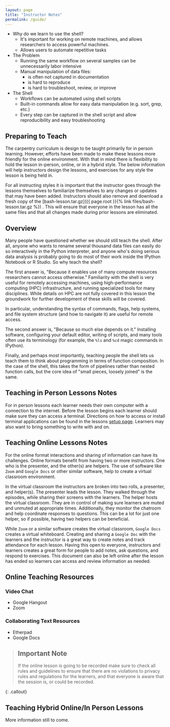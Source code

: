 ```yaml
---
layout: page
title: "Instructor Notes"
permalink: /guide/
---
```

*   Why do we learn to use the shell?
    *   It's important for working on remote machines, and allows researchers to access powerful machines.
    *   Allows users to automate repetitive tasks
*   The Problem
    *   Running the same workflow on several samples can be unnecessarily labor intensive
    *   Manual manipulation of data files:
        *   is often not captured in documentation
        *   is hard to reproduce
        *   is hard to troubleshoot, review, or improve
*   The Shell
    *   Workflows can be automated using shell scripts
    *   Built-in commands allow for easy data manipulation (e.g. sort, grep, etc.)
    *   Every step can be captured in the shell script and allow reproducibility and easy troubleshooting

## Preparing to Teach ##
The carpentry curriculum is design to be taught primarily for in person learning. However, efforts
have been made to make these lessons more friendly for the online environment. With that in mind 
there is flexibility to hold the lesson in-person, online, or in a hybrid style. The below 
information will help instructors design the lessons, and exercises for any style the lesson 
is being held in.

For all instructing styles it is important that the instructor goes through the lessons themselves to
familiarize themselves to any changes or updates that may have been added. Instructors should also 
remove and download a fresh copy of the [bash-lesson.tar.gz]({{ page.root }}{% link files/bash-lesson.tar.gz %})
. This will ensure that everyone in the lesson has all the same files and that all changes made during
prior lessons are eliminated.

## Overview

Many people have questioned whether we should still teach the shell.
After all,
anyone who wants to rename several thousand data files
can easily do so interactively in the Python interpreter,
and anyone who's doing serious data analysis
is probably going to do most of their work inside the IPython Notebook or R Studio.
So why teach the shell?

The first answer is,
"Because it enables use of many compute resources researchers cannot access otherwise."
Familiarity with the shell is very useful for remotely accessing machines,
using high-performance computing (HPC) infrastructure,
and running specialized tools for many disciplines.
While details on HPC are not fully covered in this lesson the groundwork for further development of these skills
will be covered.

In particular,
understanding the syntax of commands, flags, help systems, and
file system structure (and how to navigate it) are useful for remote access.

The second answer is,
"Because so much else depends on it."
Installing software,
configuring your default editor,
writing of scripts, and
many tools often use its terminology
(for example, the `%ls` and `%cd` magic commands in IPython).



Finally,
and perhaps most importantly,
teaching people the shell lets us teach them 
to think about programming in terms of function composition.
In the case of the shell,
this takes the form of pipelines rather than nested function calls,
but the core idea of "small pieces, loosely joined" is the same.

## Teaching in Person Lessons Notes 
For in person lessons  each learner needs their own computer with a connection to the internet. 
Before the lesson begins each learner should make sure they can access a terminal. Directions
on how to access or install terminal applications can be found in the 
lessons [setup page]({{site.url}}{{site.baseurl}}/setup). Learners may also want to bring something
to write with and on. 

## Teaching Online Lessons Notes
For the online format interactions and sharing of information can have its challenges. Online formats 
benefit from having two or more instructors. One who is the presenter, and the other(s) are helpers.
The use of software like `Zoom` and `Google Docs` or other similar software, help to create a virtual
classroom environment. 

In the virtual classroom the instructors are broken into two rolls, a presenter, and helper(s). The
presenter leads the lesson. They walked through the episodes, while sharing their screens with the learners. 
The helper hosts the virtual classroom. They are in control of making sure learners are muted and unmuted
at appropriate times. Additionally, they monitor the chatroom and help coordinate responses to 
questions. This can be a lot for just one helper, so if possible, having two helpers can be beneficial.

While `Zoom` or a similar software creates the virtual classroom, `Google Docs` creates a virtual whiteboard.
Creating and sharing a `Google Doc` with the learners and the instructor is a great way to create notes and
track attendance for each lesson. Having this open to everyone, instructors and learners creates a great form 
for people to add notes, ask questions, and respond to exercises. This document can also be left online 
after the lesson has ended so learners can access and review information as needed.

## Online Teaching Resources 
### Video Chat
 *  Google Hangout
 *  Zoom
 

### Collaborating Text Resources
 *  Etherpad
 *  Google Docs

> ## Important Note
>
>  If the online lesson is going to be recorded make sure to check all rules and guidelines to ensure that 
>  there are no violations to privacy rules and regulations for the learners, and that everyone is aware 
>  that the session is, or could be recorded. 
>
{: .callout}


## Teaching Hybrid Online/In Person Lessons
More information still to come. 
